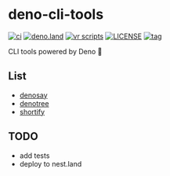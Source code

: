 # deno-cli-tools

[![ci](https://github.com/kawarimidoll/deno-cli-tools/workflows/ci/badge.svg)](.github/workflows/ci.yml)
[![deno.land](https://img.shields.io/badge/deno-%5E1.0.0-green?logo=deno)](https://deno.land)
[![vr scripts](https://badges.velociraptor.run/flat.svg)](https://velociraptor.run)
[![LICENSE](https://img.shields.io/badge/license-MIT-brightgreen)](LICENSE)
[![tag](https://img.shields.io/github/v/tag/kawarimidoll/deno-cli-tools?sort=semver)](https://github.com/kawarimidoll/deno-cli-tools/tags)

CLI tools powered by Deno 🦕

## List

- [denosay](denosay)
- [denotree](denotree)
- [shortify](shortify)

## TODO

- add tests
- deploy to nest.land
